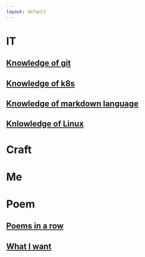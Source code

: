 ```yaml
---
layout: default
---
```

# IT
## [Knowledge of git](./docs/it/git.md)
## [Knowledge of k8s](./docs/it/k8s_knowledge.md)
## [Knowledge of markdown language](./docs/it/markdown_knowledge.md)
## [Knlowledge of Linux](https://linux265.com/course/)
# Craft
# Me
# Poem
## [Poems in a row](./poem/images/holder.md)
## [What I want](./poem/4th.md)
